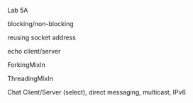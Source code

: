 Lab 5A

blocking/non-blocking

reusing socket address

echo client/server

ForkingMixIn

ThreadingMixIn

Chat Client/Server \(select\), direct messaging, multicast, IPv6

